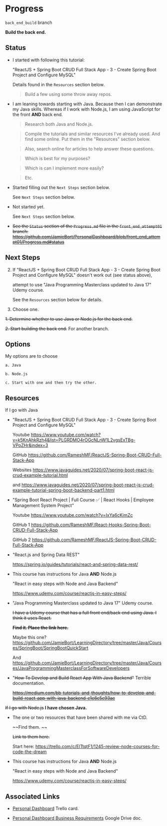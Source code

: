 # Progress

`back_end_build` branch

**Build the back end.**

## Status

* I started with following this tutorial:

    "ReactJS + Spring Boot CRUD Full Stack App - 3 - Create Spring Boot Project and Configure MySQL"

    Details found in the `Resources` section below.

    >Build a few using some throw away repos.

* I am leaning towards starting with Java. Because then I can demonstrate my Java skills. Whereas if I work with Node.js, I am using JavaScript for the front **AND** back end.

    >Research both Java and Node.js.

    >Compile the tutorials and similar resources I've already used. And find some online. Put them in the "Resources" section below.

    >Also, search online for articles to help answer these questions.

    >Which is best for my purposes?

    >Which is can I implement more easily?

    >Etc.

*   Started filling out the `Next Steps` section below.

    See `Next Steps` section below.

*   Not started yet.

    See `Next Steps` section below.

* ~~See the `Status` section of the `Progress.md` file in the `front_end_attempt01` branch:~~
~~https://github.com/JamieBort/PersonalDashboard/blob/front_end_attempt01/Progress.md#status~~

## Next Steps

2. If "ReactJS + Spring Boot CRUD Full Stack App - 3 - Create Spring Boot Project and Configure MySQL" doesn't work out (see status above),

    attempt to use "Java Programming Masterclass updated to Java 17" Udemy course.

    See the `Resources` section below for details.

3. Choose one.

~~1. Determine whether to use Java or Node.js for the back end.~~

~~2. Start building the back end.~~ For another branch.

## Options

My options are to choose 

    a. Java

    b. Node.js

    c. Start with one and then try the other.

## Resources

If I go with Java
 
* "ReactJS + Spring Boot CRUD Full Stack App - 3 - Create Spring Boot Project and Configure MySQL"

    Youtube
    https://www.youtube.com/watch?v=k5KnAhkRzh4&list=PLGRDMO4rOGcNLnW1L2vgsExTBg-VPoZHr&index=3

    GitHub
    https://github.com/RameshMF/ReactJS-Spring-Boot-CRUD-Full-Stack-App

    Websites
    https://www.javaguides.net/2020/07/spring-boot-react-js-crud-example-tutorial.html

    and 
    https://www.javaguides.net/2020/07/spring-boot-react-js-crud-example-tutorial-spring-boot-backend-part1.html

* "Spring Boot React Project | Full Course ✅ | React Hooks | Employee Management System Project"

    Youtube
    https://www.youtube.com/watch?v=IxYa6cKimZc

    GitHub 1
    https://github.com/RameshMF/React-Hooks-Spring-Boot-CRUD-Full-Stack-App

    GitHub 2
    https://github.com/RameshMF/ReactJS-Spring-Boot-CRUD-Full-Stack-App

* "React.js and Spring Data REST"

    https://spring.io/guides/tutorials/react-and-spring-data-rest/

* This course has instructions for Java **AND** Node.js

    "React in easy steps with Node and Java Backend"

    https://www.udemy.com/course/reactjs-in-easy-steps/

* "Java Programming Masterclass updated to Java 17" Udemy course.

    ~~I have a Udemy course that has a full front end/back end using Java. I think it uses React.~~

    ~~**Find it. Place the link here.**~~

    Maybe this one? https://github.com/JamieBort/LearningDirectory/tree/master/Java/Courses/SpringBoot/SpringBootQuickStart

    And https://github.com/JamieBort/LearningDirectory/tree/master/Java/Courses/JavaProgrammingMasterclassForSoftwareDevelopers

* "~~How To Develop and Build React App With Java Backend"~~ Terrible documentation.

    ~~https://medium.com/bb-tutorials-and-thoughts/how-to-develop-and-build-react-app-with-java-backend-c1e6c5c93ae~~

~~If I go with Node.js~~ **I have chosen Java.**

* The one or two resources that have been shared with me via CtD.

    ~~Find them. ~~
    
    ~~Link to them here.~~

    Start here: https://trello.com/c/ElTtqtF1/1245-review-node-courses-for-code-the-dream

* This course has instructions for Java **AND** Node.js

    "React in easy steps with Node and Java Backend"

    https://www.udemy.com/course/reactjs-in-easy-steps/

## Associated Links

* [Personal Dashboard](https://trello.com/c/XdNG65rY/154-personal-dashboard) Trello card.

* [Personal Dashboard Business Requirements](https://docs.google.com/document/d/1KQw0Kq4O_SCzxrQZaZg0MucxXqoEE0kOTe9mDmxpD2M/edit#) Google Drive doc.